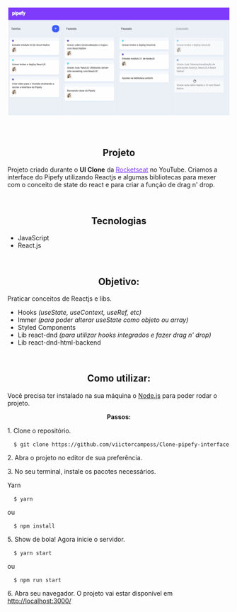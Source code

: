 <h1 align="center">
  <img src="public/pipefy.gif" alt="Pipefy" width="500">
</h1>

<br />

<h2 align="center">Projeto</h2>
<p>
Projeto criado durante o <strong>UI Clone</strong> da <a href="" style="color: #7f3bfd">Rocketseat</a> no YouTube. Criamos a interface do Pipefy utilizando Reactjs e algumas bibliotecas para mexer com o conceito de state do react e para criar a função de drag n' drop.
</p>

<br />

<h2 align="center">Tecnologias</h2>
<ul>
  <li>JavaScript</li>
  <li>React.js</li>
</ul>

<br />

<h2 align="center">Objetivo:</h2>
<p>
  Praticar conceitos de Reactjs e libs.  
</p>
<ul>
  <li>Hooks <i>(useState, useContext, useRef, etc)</i></li>
  <li>Immer <i>(para poder alterar useState como objeto ou array)</i></li>
  <li>Styled Components</li>
  <li>Lib react-dnd <i>(para utilizar hooks integrados e fazer drag n' drop)</i></li>
  <li>Lib react-dnd-html-backend</li>
</ul>

<br />

<h2 align="center">Como utilizar:</h2>
<p> Você precisa ter instalado na sua máquina o <a href="https://nodejs.org/en/">Node.js</a> para poder rodar o projeto.</p>
   
<p align="center">
  <strong>Passos:</strong>
</p>

<p>1. Clone o repositório.</p>

```
  $ git clone https://github.com/viictorcamposs/Clone-pipefy-interface
```
<p>2. Abra o projeto no editor de sua preferência.</p>

<p>3. No seu terminal, instale os pacotes necessários.</p>

Yarn
```
  $ yarn
```
ou
```
  $ npm install
```

<p>5. Show de bola! Agora inicie o servidor.</p>

```
  $ yarn start
```
ou
```
  $ npm run start
```
<p>6. Abra seu navegador. O projeto vai estar disponível em <a href="http://localhost:3000">http://localhost:3000/</a></p>
